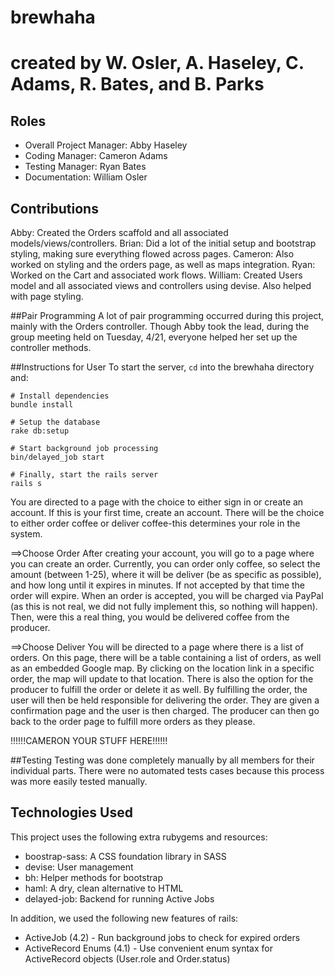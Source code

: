 # brewhaha
# created by W. Osler, A. Haseley, C. Adams, R. Bates, and B. Parks 
## Roles
* Overall Project Manager: Abby Haseley
* Coding Manager: Cameron Adams
* Testing Manager: Ryan Bates
* Documentation: William Osler

## Contributions
Abby: Created the Orders scaffold and all associated models/views/controllers. 
Brian: Did a lot of the initial setup and bootstrap styling, making sure everything flowed across pages.
Cameron: Also worked on styling and the orders page, as well as maps integration.
Ryan: Worked on the Cart and associated work flows.
William: Created Users model and all associated views and controllers using devise. Also helped with page styling.

##Pair Programming
A lot of pair programming occurred during this project, mainly with the Orders controller. Though Abby took the lead, during the group meeting held on Tuesday, 4/21, everyone helped her set up the controller methods. 

##Instructions for User
To start the server, `cd` into the brewhaha directory and:

    # Install dependencies
    bundle install

    # Setup the database
    rake db:setup

    # Start background job processing
    bin/delayed_job start

    # Finally, start the rails server
    rails s

You are directed to a page with the choice to either sign in or create an account. If this is your first time, create an account. There will be the choice to either order coffee or deliver coffee-this determines your role in the system. 

==>Choose Order
After creating your account, you will go to a page where you can create an order. Currently, you can order only coffee, so select the amount (between 1-25), where it will be deliver (be as specific as possible), and how long until it expires in minutes. If not accepted by that time the order will expire. When an order is accepted, you will be charged via PayPal (as this is not real, we did not fully implement this, so nothing will happen). Then, were this a real thing, you would be delivered coffee from the producer.

==>Choose Deliver
You will be directed to a page where there is a list of orders. On this page, there will be a table containing a list of orders, as well as an embedded Google map. By clicking on the location link in a specific order, the map will update to that location.
There is also the option for the producer to fulfill the order or delete it as well. By fulfilling the order, the user will then be held responsible for delivering the order. They are given a confirmation page and the user is then charged. The producer can then go back to the order page to fulfill more orders as they please.


!!!!!!CAMERON YOUR STUFF HERE!!!!!!



##Testing
Testing was done completely manually by all members for their individual parts. There were no automated tests cases because this process was more easily tested manually.

## Technologies Used

This project uses the following extra rubygems and resources:
* boostrap-sass: A CSS foundation library in SASS
* devise: User management
* bh: Helper methods for bootstrap
* haml: A dry, clean alternative to HTML
* delayed-job: Backend for running Active Jobs

In addition, we used the following new features of rails:
* ActiveJob (4.2) - Run background jobs to check for expired orders
* ActiveRecord Enums (4.1) - Use convenient enum syntax for ActiveRecord objects
  (User.role and Order.status)

